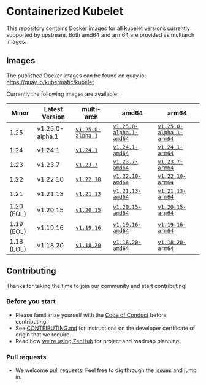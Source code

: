 # Containerized Kubelet

This repository contains Docker images for all kubelet versions currently supported by upstream.
Both amd64 and arm64 are provided as multiarch images.

## Images

The published Docker images can be found on quay.io: https://quay.io/kubermatic/kubelet

Currently the following images are available:

<!-- versions_start -->
| Minor | Latest Version | multi-arch | amd64 | arm64 |
| ----- | ------- | ---------- | ----- | ----- |
| 1.25 | v1.25.0-alpha.1 | [`v1.25.0-alpha.1`](https://quay.io/kubermatic/kubelet:v1.25.0-alpha.1) | [`v1.25.0-alpha.1-amd64`](https://quay.io/kubermatic/kubelet:v1.25.0-alpha.1-amd64) | [`v1.25.0-alpha.1-arm64`](https://quay.io/kubermatic/kubelet:v1.25.0-alpha.1-arm64) |
| 1.24 | v1.24.1 | [`v1.24.1`](https://quay.io/kubermatic/kubelet:v1.24.1) | [`v1.24.1-amd64`](https://quay.io/kubermatic/kubelet:v1.24.1-amd64) | [`v1.24.1-arm64`](https://quay.io/kubermatic/kubelet:v1.24.1-arm64) |
| 1.23 | v1.23.7 | [`v1.23.7`](https://quay.io/kubermatic/kubelet:v1.23.7) | [`v1.23.7-amd64`](https://quay.io/kubermatic/kubelet:v1.23.7-amd64) | [`v1.23.7-arm64`](https://quay.io/kubermatic/kubelet:v1.23.7-arm64) |
| 1.22 | v1.22.10 | [`v1.22.10`](https://quay.io/kubermatic/kubelet:v1.22.10) | [`v1.22.10-amd64`](https://quay.io/kubermatic/kubelet:v1.22.10-amd64) | [`v1.22.10-arm64`](https://quay.io/kubermatic/kubelet:v1.22.10-arm64) |
| 1.21 | v1.21.13 | [`v1.21.13`](https://quay.io/kubermatic/kubelet:v1.21.13) | [`v1.21.13-amd64`](https://quay.io/kubermatic/kubelet:v1.21.13-amd64) | [`v1.21.13-arm64`](https://quay.io/kubermatic/kubelet:v1.21.13-arm64) |
| 1.20 (EOL) | v1.20.15 | [`v1.20.15`](https://quay.io/kubermatic/kubelet:v1.20.15) | [`v1.20.15-amd64`](https://quay.io/kubermatic/kubelet:v1.20.15-amd64) | [`v1.20.15-arm64`](https://quay.io/kubermatic/kubelet:v1.20.15-arm64) |
| 1.19 (EOL) | v1.19.16 | [`v1.19.16`](https://quay.io/kubermatic/kubelet:v1.19.16) | [`v1.19.16-amd64`](https://quay.io/kubermatic/kubelet:v1.19.16-amd64) | [`v1.19.16-arm64`](https://quay.io/kubermatic/kubelet:v1.19.16-arm64) |
| 1.18 (EOL) | v1.18.20 | [`v1.18.20`](https://quay.io/kubermatic/kubelet:v1.18.20) | [`v1.18.20-amd64`](https://quay.io/kubermatic/kubelet:v1.18.20-amd64) | [`v1.18.20-arm64`](https://quay.io/kubermatic/kubelet:v1.18.20-arm64) |


<!-- versions_end -->

## Contributing

Thanks for taking the time to join our community and start contributing!

### Before you start

* Please familiarize yourself with the [Code of Conduct][3] before contributing.
* See [CONTRIBUTING.md][2] for instructions on the developer certificate of origin that we require.
* Read how [we're using ZenHub][13] for project and roadmap planning

### Pull requests

* We welcome pull requests. Feel free to dig through the [issues][1] and jump in.

[1]: https://github.com/kubermatic/kubelet/issues
[2]: https://github.com/kubermatic/kubelet/blob/master/CONTRIBUTING.md
[3]: https://github.com/kubermatic/kubelet/blob/master/CODE_OF_CONDUCT.md

[11]: https://groups.google.com/forum/#!forum/kubermatic-dev
[12]: https://kubermatic.slack.com/messages/kubelet
[13]: https://github.com/kubermatic/kubelet/blob/master/Zenhub.md
[15]: http://slack.kubermatic.io/
